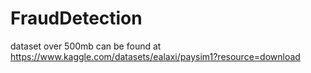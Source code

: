 # FraudDetection
dataset over 500mb can be found at https://www.kaggle.com/datasets/ealaxi/paysim1?resource=download